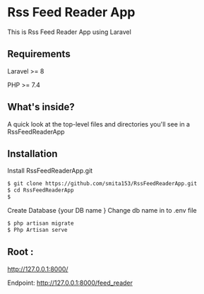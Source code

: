 # Rss Feed Reader App

This is Rss Feed Reader App using Laravel



## Requirements

Laravel >= 8

PHP >= 7.4
## What's inside?
A quick look at the top-level files and directories you'll see in a RssFeedReaderApp

## Installation

Install RssFeedReaderApp.git

```bash
$ git clone https://github.com/smita153/RssFeedReaderApp.git
$ cd RssFeedReaderApp
$ 
```
Create Database {your DB name }
Change db name in to .env file
```bash
$ php artisan migrate
$ Php Artisan serve
```

## Root :
http://127.0.0.1:8000/

Endpoint:
http://127.0.0.1:8000/feed_reader
